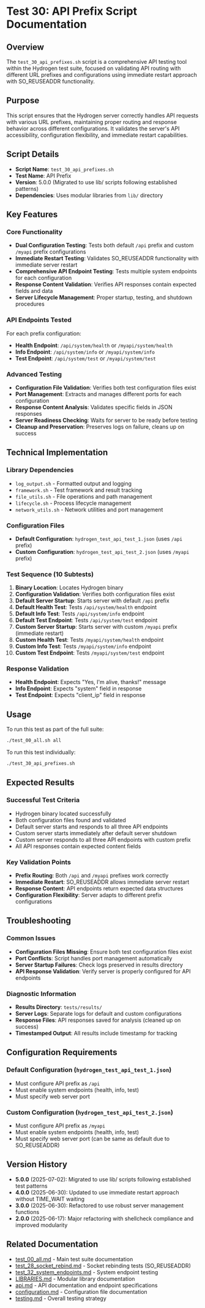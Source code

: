 # Test 30: API Prefix Script Documentation

## Overview

The `test_30_api_prefixes.sh` script is a comprehensive API testing tool within the Hydrogen test suite, focused on validating API routing with different URL prefixes and configurations using immediate restart approach with SO_REUSEADDR functionality.

## Purpose

This script ensures that the Hydrogen server correctly handles API requests with various URL prefixes, maintaining proper routing and response behavior across different configurations. It validates the server's API accessibility, configuration flexibility, and immediate restart capabilities.

## Script Details

- **Script Name**: `test_30_api_prefixes.sh`
- **Test Name**: API Prefix
- **Version**: 5.0.0 (Migrated to use lib/ scripts following established patterns)
- **Dependencies**: Uses modular libraries from `lib/` directory

## Key Features

### Core Functionality

- **Dual Configuration Testing**: Tests both default `/api` prefix and custom `/myapi` prefix configurations
- **Immediate Restart Testing**: Validates SO_REUSEADDR functionality with immediate server restart
- **Comprehensive API Endpoint Testing**: Tests multiple system endpoints for each configuration
- **Response Content Validation**: Verifies API responses contain expected fields and data
- **Server Lifecycle Management**: Proper startup, testing, and shutdown procedures

### API Endpoints Tested

For each prefix configuration:

- **Health Endpoint**: `/api/system/health` or `/myapi/system/health`
- **Info Endpoint**: `/api/system/info` or `/myapi/system/info`
- **Test Endpoint**: `/api/system/test` or `/myapi/system/test`

### Advanced Testing

- **Configuration File Validation**: Verifies both test configuration files exist
- **Port Management**: Extracts and manages different ports for each configuration
- **Response Content Analysis**: Validates specific fields in JSON responses
- **Server Readiness Checking**: Waits for server to be ready before testing
- **Cleanup and Preservation**: Preserves logs on failure, cleans up on success

## Technical Implementation

### Library Dependencies

- `log_output.sh` - Formatted output and logging
- `framework.sh` - Test framework and result tracking
- `file_utils.sh` - File operations and path management
- `lifecycle.sh` - Process lifecycle management
- `network_utils.sh` - Network utilities and port management

### Configuration Files

- **Default Configuration**: `hydrogen_test_api_test_1.json` (uses `/api` prefix)
- **Custom Configuration**: `hydrogen_test_api_test_2.json` (uses `/myapi` prefix)

### Test Sequence (10 Subtests)

1. **Binary Location**: Locates Hydrogen binary
2. **Configuration Validation**: Verifies both configuration files exist
3. **Default Server Startup**: Starts server with default `/api` prefix
4. **Default Health Test**: Tests `/api/system/health` endpoint
5. **Default Info Test**: Tests `/api/system/info` endpoint
6. **Default Test Endpoint**: Tests `/api/system/test` endpoint
7. **Custom Server Startup**: Starts server with custom `/myapi` prefix (immediate restart)
8. **Custom Health Test**: Tests `/myapi/system/health` endpoint
9. **Custom Info Test**: Tests `/myapi/system/info` endpoint
10. **Custom Test Endpoint**: Tests `/myapi/system/test` endpoint

### Response Validation

- **Health Endpoint**: Expects "Yes, I'm alive, thanks!" message
- **Info Endpoint**: Expects "system" field in response
- **Test Endpoint**: Expects "client_ip" field in response

## Usage

To run this test as part of the full suite:

```bash
./test_00_all.sh all
```

To run this test individually:

```bash
./test_30_api_prefixes.sh
```

## Expected Results

### Successful Test Criteria

- Hydrogen binary located successfully
- Both configuration files found and validated
- Default server starts and responds to all three API endpoints
- Custom server starts immediately after default server shutdown
- Custom server responds to all three API endpoints with custom prefix
- All API responses contain expected content fields

### Key Validation Points

- **Prefix Routing**: Both `/api` and `/myapi` prefixes work correctly
- **Immediate Restart**: SO_REUSEADDR allows immediate server restart
- **Response Content**: API endpoints return expected data structures
- **Configuration Flexibility**: Server adapts to different prefix configurations

## Troubleshooting

### Common Issues

- **Configuration Files Missing**: Ensure both test configuration files exist
- **Port Conflicts**: Script handles port management automatically
- **Server Startup Failures**: Check logs preserved in results directory
- **API Response Validation**: Verify server is properly configured for API endpoints

### Diagnostic Information

- **Results Directory**: `tests/results/`
- **Server Logs**: Separate logs for default and custom configurations
- **Response Files**: API responses saved for analysis (cleaned up on success)
- **Timestamped Output**: All results include timestamp for tracking

## Configuration Requirements

### Default Configuration (`hydrogen_test_api_test_1.json`)

- Must configure API prefix as `/api`
- Must enable system endpoints (health, info, test)
- Must specify web server port

### Custom Configuration (`hydrogen_test_api_test_2.json`)

- Must configure API prefix as `/myapi`
- Must enable system endpoints (health, info, test)
- Must specify web server port (can be same as default due to SO_REUSEADDR)

## Version History

- **5.0.0** (2025-07-02): Migrated to use lib/ scripts following established test patterns
- **4.0.0** (2025-06-30): Updated to use immediate restart approach without TIME_WAIT waiting
- **3.0.0** (2025-06-30): Refactored to use robust server management functions
- **2.0.0** (2025-06-17): Major refactoring with shellcheck compliance and improved modularity

## Related Documentation

- [test_00_all.md](test_00_all.md) - Main test suite documentation
- [test_28_socket_rebind.md](test_28_socket_rebind.md) - Socket rebinding tests (SO_REUSEADDR)
- [test_32_system_endpoints.md](test_32_system_endpoints.md) - System endpoint testing
- [LIBRARIES.md](LIBRARIES.md) - Modular library documentation
- [api.md](../../docs/api.md) - API documentation and endpoint specifications
- [configuration.md](../../docs/configuration.md) - Configuration file documentation
- [testing.md](../../docs/testing.md) - Overall testing strategy
